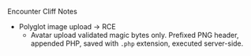 Encounter Cliff Notes

- Polyglot image upload → RCE
  - Avatar upload validated magic bytes only. Prefixed PNG header, appended PHP, saved with `.php` extension, executed server-side.


